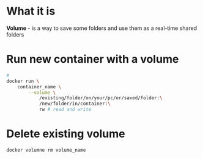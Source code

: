 # What it is

**Volume** - is a way to save some folders and use them as a real-time shared folders

# Run new container with a volume

```bash
#                                                                                  read and write. Another opption: 'ro' (read only)
docker run \
    container_name \
        --volume \
            /existing/folder/on/your/pc/or/saved/folder:\
            /new/folder/in/container:\
            rw # read and write
```

# Delete existing volume

`docker volumne rm volume_name`